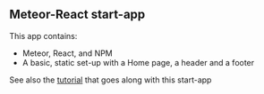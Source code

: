 

## Meteor-React start-app

This app contains:
* Meteor, React, and NPM
* A basic, static set-up with a Home page, a header and a footer

See also the [tutorial](http://www.annotatedjs.com/meteor-react-start-app/) that goes along with this start-app
